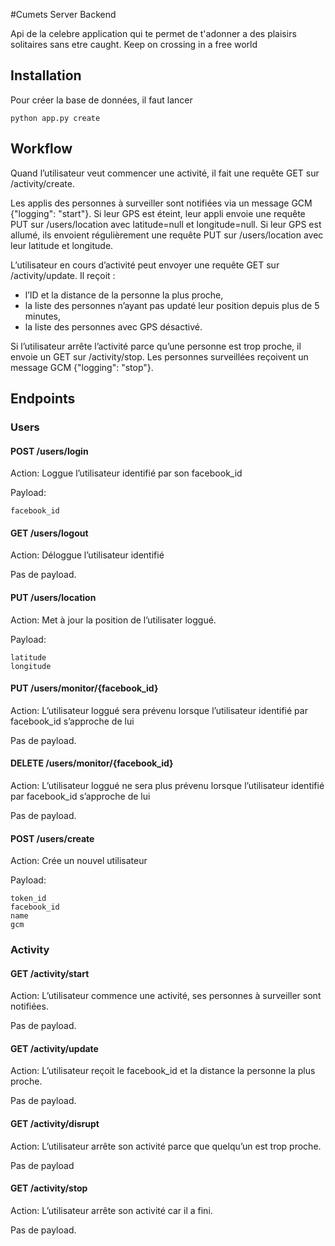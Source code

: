 #Cumets Server Backend

Api de la celebre application qui te permet de t'adonner a des plaisirs solitaires sans etre caught.
Keep on crossing in a free world

## Installation

Pour créer la base de données, il faut lancer
```
python app.py create
```

## Workflow

Quand l’utilisateur veut commencer une activité, il fait une requête GET sur /activity/create.

Les applis des personnes à surveiller sont notifiées via un message GCM {"logging": "start"}.
Si leur GPS est éteint, leur appli envoie une requête PUT sur /users/location avec latitude=null et longitude=null.
Si leur GPS est allumé, ils envoient régulièrement une requête PUT sur /users/location avec leur latitude et longitude.

L’utilisateur en cours d’activité peut envoyer une requête GET sur /activity/update.
Il reçoit :
 * l’ID et la distance de la personne la plus proche, 
 * la liste des personnes n’ayant pas updaté leur position depuis plus de 5 minutes,
 * la liste des personnes avec GPS désactivé.

Si l’utilisateur arrête l’activité parce qu’une personne est trop proche, il envoie un GET sur /activity/stop.
Les personnes surveillées reçoivent un message GCM {"logging": "stop"}.

## Endpoints

### Users

#### POST /users/login

Action:
Loggue l’utilisateur identifié par son facebook_id

Payload:
```
facebook_id
```

#### GET /users/logout

Action:
Déloggue l’utilisateur identifié

Pas de payload.


#### PUT /users/location

Action:
Met à jour la position de l’utilisater loggué.

Payload: 

```
latitude
longitude
```
 

#### PUT /users/monitor/{facebook_id}

Action:
L’utilisateur loggué sera prévenu lorsque l’utilisateur identifié par facebook_id s’approche de lui

Pas de payload.

#### DELETE /users/monitor/{facebook_id}

Action:
L’utilisateur loggué ne sera plus prévenu lorsque l’utilisateur identifié par facebook_id s’approche de lui

Pas de payload.


#### POST /users/create

Action:
Crée un nouvel utilisateur

Payload: 

```
token_id
facebook_id
name
gcm
```

### Activity

#### GET /activity/start

Action:
L’utilisateur commence une activité, ses personnes à surveiller sont notifiées.

Pas de payload.

#### GET /activity/update

Action:
L’utilisateur reçoit le facebook_id et la distance la personne la plus proche.

Pas de payload.
 

#### GET /activity/disrupt

Action:
L’utilisateur arrête son activité parce que quelqu’un est trop proche.

Pas de payload 


#### GET /activity/stop

Action:
L’utilisateur arrête son activité car il a fini.

Pas de payload.
